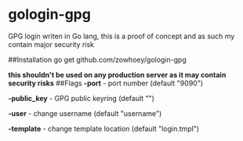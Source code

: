 # gologin-gpg
GPG login writen in Go lang, this is a proof of concept and as such my contain major security risk

##Installation
    go get github.com/zowhoey/gologin-gpg

**this shouldn't be used on any production server as it may contain security risks**
##Flags
**-port** - port number (default "9090")

**-public_key** - GPG public keyring (default "")

**-user** - change username (default "username")

**-template** - change template location (default "login.tmpl")
